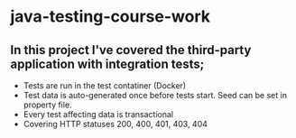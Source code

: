 # java-testing-course-work
## In this project I've covered the third-party application with integration tests;
- Tests are run in the test contatiner (Docker)
- Test data is auto-generated once before tests start. Seed can be set in property file.
- Every test affecting data is transactional
- Covering HTTP statuses 200, 400, 401, 403, 404
